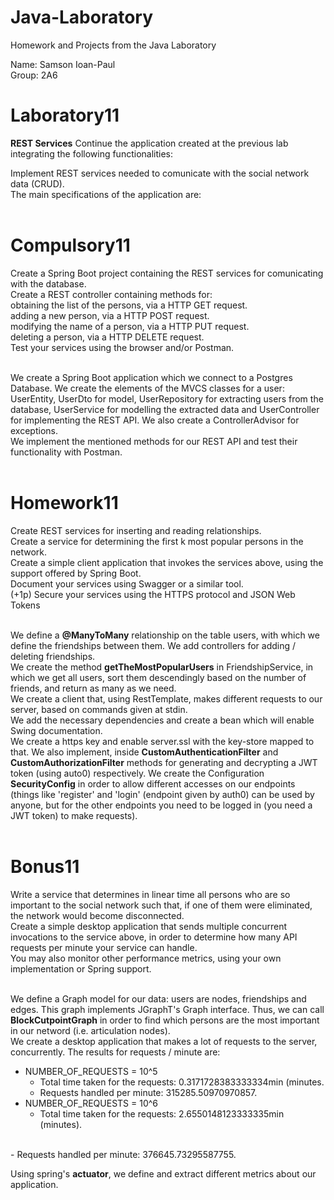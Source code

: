 # Java-Laboratory
 Homework and Projects from the Java Laboratory <br />

Name: Samson Ioan-Paul <br />
Group: 2A6 <br />

# Laboratory11
__REST Services__
Continue the application created at the previous lab integrating the following functionalities: <br />

Implement REST services needed to comunicate with the social network data (CRUD). <br />
The main specifications of the application are: <br /> <br />

# Compulsory11
Create a Spring Boot project containing the REST services for comunicating with the database. <br />
Create a REST controller containing methods for: <br />
obtaining the list of the persons, via a HTTP GET request. <br />
adding a new person, via a HTTP POST request. <br />
modifying the name of a person, via a HTTP PUT request. <br />
deleting a person, via a HTTP DELETE request. <br />
Test your services using the browser and/or Postman. <br /> <br />

We create a Spring Boot application which we connect to a Postgres Database. We create the elements of the MVCS classes for a user: UserEntity, UserDto for model, UserRepository for extracting users from the database, UserService for modelling the extracted data and UserController for implementing the REST API. We also create a ControllerAdvisor for exceptions. <br />
We implement the mentioned methods for our REST API and test their functionality with Postman. <br /> <br />


# Homework11
Create REST services for inserting and reading relationships. <br />
Create a service for determining the first k most popular persons in the network. <br />
Create a simple client application that invokes the services above, using the support offered by Spring Boot. <br />
Document your services using Swagger or a similar tool. <br />
(+1p) Secure your services using the HTTPS protocol and JSON Web Tokens <br /> <br />

We define a __@ManyToMany__ relationship on the table users, with which we define the friendships between them. We add controllers for adding / deleting friendships. <br />
We create the method __getTheMostPopularUsers__ in FriendshipService, in which we get all users, sort them descendingly based on the number of friends, and return as many as we need. <br />
We create a client that, using RestTemplate, makes different requests to our server, based on commands given at stdin. <br />
We add the necessary dependencies and create a bean which will enable Swing documentation. <br />
We create a https key and enable server.ssl with the key-store mapped to that. We also implement, inside __CustomAuthenticationFilter__ and __CustomAuthorizationFilter__ methods for generating and decrypting a JWT token (using auto0) respectively. We create the Configuration __SecurityConfig__ in order to allow different accesses on our endpoints (things like 'register' and 'login' (endpoint given by auth0) can be used by anyone, but for the other endpoints you need to be logged in (you need a JWT token) to make requests). <br /> <br />



# Bonus11
Write a service that determines in linear time all persons who are so important to the social network such that, if one of them were eliminated, the network would become disconnected. <br />
Create a simple desktop application that sends multiple concurrent invocations to the service above, in order to determine how many API requests per minute your service can handle. <br />
You may also monitor other performance metrics, using your own implementation or Spring support. <br /> <br />

We define a Graph model for our data: users are nodes, friendships and edges. This graph implements JGraphT's Graph interface. Thus, we can call __BlockCutpointGraph__ in order to find which persons are the most important in our netword (i.e. articulation nodes). <br />
We create a desktop application that makes a lot of requests to the server, concurrently. The results for requests / minute are: <br />

* NUMBER_OF_REQUESTS = 10^5 <br />
    - Total time taken for the requests: 0.3171728383333334min (minutes.<br />
    - Requests handled per minute: 315285.50970970857. <br />
* NUMBER_OF_REQUESTS = 10^6 <br />
    - Total time taken for the requests: 2.6550148123333335min (minutes).
<br />
    - Requests handled per minute: 376645.73295587755. <br />

Using spring's __actuator__, we define and extract different metrics about our application. <br /> <br />
